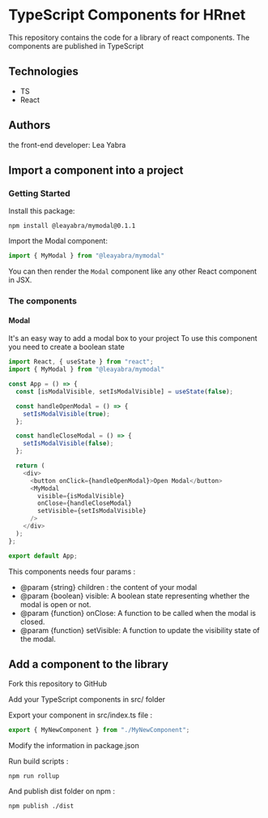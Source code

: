 # TypeScript Components for HRnet

This repository contains the code for a library of react components. The components are published in TypeScript

## Technologies

- TS
- React

## Authors

the front-end developer: Lea Yabra

## Import a component into a project

### Getting Started

Install this package:

```shell
npm install @leayabra/mymodal@0.1.1
```

Import the Modal component:

```js
import { MyModal } from "@leayabra/mymodal"
```

You can then render the `Modal` component like any other React component in JSX.

### The components

#### Modal

It's an easy way to add a modal box to your project
To use this component you need to create a boolean state

```js
import React, { useState } from "react";
import { MyModal } from "@leayabra/mymodal"

const App = () => {
  const [isModalVisible, setIsModalVisible] = useState(false);

  const handleOpenModal = () => {
    setIsModalVisible(true);
  };

  const handleCloseModal = () => {
    setIsModalVisible(false);
  };

  return (
    <div>
      <button onClick={handleOpenModal}>Open Modal</button>
      <MyModal
        visible={isModalVisible}
        onClose={handleCloseModal}
        setVisible={setIsModalVisible}
      />
    </div>
  );
};

export default App;

```

This components needs four params :

- @param {string} children : the content of your modal
- @param {boolean} visible: A boolean state representing whether the modal is open or not.
- @param {function} onClose: A function to be called when the modal is closed.
- @param {function} setVisible: A function to update the visibility state of the modal.

## Add a component to the library

Fork this repository to GitHub

Add your TypeScript components in src/ folder

Export your component in src/index.ts file :

```ts
export { MyNewComponent } from "./MyNewComponent";
```

Modify the information in package.json

Run build scripts :

```shell
npm run rollup
```

And publish dist folder on npm :

```shell
npm publish ./dist
```
